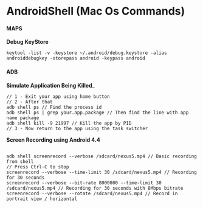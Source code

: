 AndroidShell (Mac Os Commands)
============

<h4>MAPS</h4>

__Debug KeyStore__
```
keytool -list -v -keystore ~/.android/debug.keystore -alias androiddebugkey -storepass android -keypass android
```

<h4>ADB</h4>

__Simulate Application Being Killed___
```
// 1 - Exit your app using home button
// 2 - After that
adb shell ps // Find the process id
adb shell ps | grep your.app.package // Then find the line with app name package
adb shell kill -9 21997 // Kill the app by PID
// 3 - Now return to the app using the task switcher
```

__Screen Recording using Android 4.4__
```

adb shell screenrecord --verbose /sdcard/nexus5.mp4 // Basic recording from shell
// Press Ctrl-C to stop
screenrecord --verbose --time-limit 30 /sdcard/nexus5.mp4 // Recording for 30 seconds
screenrecord --verbose --bit-rate 8000000 --time-limit 30 /sdcard/nexus5.mp4 // Recording for 30 seconds with 8Mbps bitrate
screenrecord --verbose --rotate /sdcard/nexus5.mp4 // Record in portrait view / horizontal



